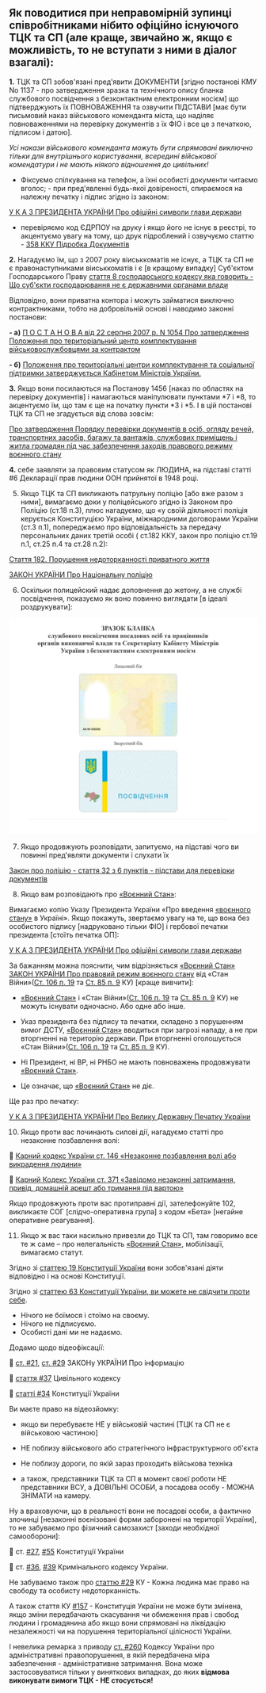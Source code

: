 ## Як поводитися при неправомірній зупинці співробітниками нібито офіційно існуючого ТЦК та СП (але краще, звичайно ж, якщо є можливість, то не вступати з ними в діалог взагалі):

**1.** ТЦК та СП зобов'язані пред'явити ДОКУМЕНТИ [згідно постанові КМУ No 1137 - про затвердження зразка та технічного опису бланка службового посвідчення з безконтактним електронним носієм] що підтверджують їх ПОВНОВАЖЕННЯ та озвучити ПІДСТАВИ [має бути письмовий наказ військового коменданта міста, що наділяє повноваженнями на перевірку документів з їх ФІО і все це з печаткою, підписом і датою].

_Усі накази військового коменданта можуть бути спрямовані виключно тільки для внутрішнього користування, всередині військової комендатури і не мають ніякого відношення до цивільних!_

- Фіксуємо спілкування на телефон, а їхні особисті документи читаємо вголос; - при пред'явленні будь-якої довіреності, спираємося на належну печатку і підпис згідно із законом:

[У К А З ПРЕЗИДЕНТА УКРАЇНИ Про офіційні символи глави держави ](https://zakon.rada.gov.ua/laws/show/1507/99)

- перевіряємо код ЄДРПОУ на друку і якщо його не існує в реєстрі, то акцентуємо увагу на тому, що друк підроблений і озвучуємо статтю - [358 ККУ Підробка Документів](https://zakon.rada.gov.ua/laws/show/2341-14#n2469)

**2.** Нагадуємо їм, що з 2007 року віиськкоматів не існує, а ТЦК та СП не є правонаступниками віиськкоматів і є [в кращому випадку] Суб'єктом Господарського Праву [стаття 8 господарського кодексу яка говорить - Що суб'єкти господарювання не є державними органами влади](https://zakon.rada.gov.ua/laws/show/436-15#n48)

Відповідно, вони приватна контора і можуть займатися виключно контрактниками, тобто на добровільній основі і наводимо законні постанови:

**- а)** [П О С Т А Н О В А від 22 серпня 2007 р. N 1054 Про затвердження Положення про територіальний центр комплектування військовослужбовцями за контрактом](https://zakon.rada.gov.ua/laws/show/1054-2007-%D0%BF#Text)

**- б)** [Положення про територіальні центри комплектування та соціальної підтримки затверджується Кабінетом Міністрів України.](https://zakon.rada.gov.ua/laws/show/2232-12#n30)

**3.** Якщо вони посилаються на Постанову 1456 [наказ по областях на перевірку документів] і намагаються маніпулювати пунктами *7 і *8, то акцентуємо їм, що там є ще на початку пункти *3 і *5. І в цій постанові ТЦК та СП не згадується від слова зовсім:

[Про затвердження Порядку перевірки документів в осіб, огляду речей, транспортних засобів, багажу та вантажів, службових приміщень і житла громадян під час забезпечення заходів правового режиму воєнного стану](https://zakon.rada.gov.ua/laws/show/1456-2021-%D0%BF#Text)

**4.** себе заявляти за правовим статусом як ЛЮДИНА, на підставі статті #6 Декларації прав людини ООН прийнятої в 1948 році.

5. Якщо ТЦК та СП викликають патрульну поліцію [або вже разом з ними], вимагаємо доки у поліцейського згідно із Законом про Поліцію (ст.18 п.3), плюс нагадуємо, що «у своїй діяльності поліція керується Конституцією України, міжнародними договорами України (ст.3 п.1), попереджаємо про відповідальність за передачу персональних даних третій особі ( ст.182 ККУ, закон про поліцію ст.19 п.1, ст.25 п.4 та ст.28 п.2):

[Стаття 182. Порушення недоторканності приватного життя](https://zakon.rada.gov.ua/laws/show/2341-14#n1197)

[ЗАКОН УКРАЇНИ Про Національну поліцію](https://zakon.rada.gov.ua/laws/show/580-19#Text)

6. Оскільки полицейский надає доповнення до жетону, а не службі посвідчення, показуємо як воно повинно виглядати [в ідеалі роздрукувати]:

[![alt text](../files/images/zrazok-blanka-sluzhbovogo-posvidchennya.jpg)](https://zakon.rada.gov.ua/laws/show/1137-2018-%D0%BF#n15 "ЗРАЗОК БЛАНКА службового посвідчення посадових осіб та працівників органів виконавчої влади та Секретаріату Кабінету Міністрів України з безконтактним електронним носієм")

7. Якщо продовжують розповідати, запитуємо, на підставі чого ви повинні пред'являти документи і слухати їх

[Закон про поліцію - стаття 32 з 6 пунктів - підстави для перевірки документів](https://zakon.rada.gov.ua/laws/show/580-19#n258)

8. Якщо вам розповідають про [«Воєнний Стан»](https://zakon.rada.gov.ua/laws/show/389-19#n5):

Вимагаємо копію Указу Президента України «Про введення [«воєнного стану»](https://zakon.rada.gov.ua/laws/show/389-19#n5) в Україні». Якщо покажуть, звертаємо увагу на те, що вона без особистого підпису [надруковано тільки ФІО] і гербової печатки президента [стоїть печатка ОП]:

[У К А З ПРЕЗИДЕНТА УКРАЇНИ Про офіційні символи глави держави](https://zakon.rada.gov.ua/laws/show/1507/99#o1)

За бажанням можна пояснити, чим відрізняється [«Воєнний Стан»](https://zakon.rada.gov.ua/laws/show/389-19#n5) [ЗАКОН УКРАЇНИ Про правовий режим воєнного стану](https://zakon.rada.gov.ua/laws/show/389-19#n3) від «Стан Війни»([Ст. 106 п. 19](https://www.president.gov.ua/ua/documents/constitution/konstituciya-ukrayini-rozdil-v#:~:text=%D0%BF%D0%BE%D0%B4%D0%B0%D0%BD%D0%BD%D1%8F%20%D0%BF%D1%80%D0%BE%20%D0%BE%D0%B3%D0%BE%D0%BB%D0%BE%D1%88%D0%B5%D0%BD%D0%BD%D1%8F-,%D1%81%D1%82%D0%B0%D0%BD%D1%83%20%D0%B2%D1%96%D0%B9%D0%BD%D0%B8,-%D1%82%D0%B0%20%D1%83%20%D1%80%D0%B0%D0%B7%D1%96) та [Ст. 85 п. 9](https://www.president.gov.ua/ua/documents/constitution/konstituciya-ukrayini-rozdil-iv#:~:text=%D0%BF%D0%BE%D0%B4%D0%B0%D0%BD%D0%BD%D1%8F%D0%BC%20%D0%9F%D1%80%D0%B5%D0%B7%D0%B8%D0%B4%D0%B5%D0%BD%D1%82%D0%B0%20%D0%A3%D0%BA%D1%80%D0%B0%D1%97%D0%BD%D0%B8-,%D1%81%D1%82%D0%B0%D0%BD%D1%83%20%D0%B2%D1%96%D0%B9%D0%BD%D0%B8,-%D1%96%20%D1%83%D0%BA%D0%BB%D0%B0%D0%B4%D0%B5%D0%BD%D0%BD%D1%8F%20%D0%BC%D0%B8%D1%80%D1%83)
КУ) [краще вивчити]:

- [«Воєнний Стан»](https://zakon.rada.gov.ua/laws/show/389-19#n5) і «Стан Війни»([Ст. 106 п. 19](https://www.president.gov.ua/ua/documents/constitution/konstituciya-ukrayini-rozdil-v#:~:text=%D0%BF%D0%BE%D0%B4%D0%B0%D0%BD%D0%BD%D1%8F%20%D0%BF%D1%80%D0%BE%20%D0%BE%D0%B3%D0%BE%D0%BB%D0%BE%D1%88%D0%B5%D0%BD%D0%BD%D1%8F-,%D1%81%D1%82%D0%B0%D0%BD%D1%83%20%D0%B2%D1%96%D0%B9%D0%BD%D0%B8,-%D1%82%D0%B0%20%D1%83%20%D1%80%D0%B0%D0%B7%D1%96) та [Ст. 85 п. 9](https://www.president.gov.ua/ua/documents/constitution/konstituciya-ukrayini-rozdil-iv#:~:text=%D0%BF%D0%BE%D0%B4%D0%B0%D0%BD%D0%BD%D1%8F%D0%BC%20%D0%9F%D1%80%D0%B5%D0%B7%D0%B8%D0%B4%D0%B5%D0%BD%D1%82%D0%B0%20%D0%A3%D0%BA%D1%80%D0%B0%D1%97%D0%BD%D0%B8-,%D1%81%D1%82%D0%B0%D0%BD%D1%83%20%D0%B2%D1%96%D0%B9%D0%BD%D0%B8,-%D1%96%20%D1%83%D0%BA%D0%BB%D0%B0%D0%B4%D0%B5%D0%BD%D0%BD%D1%8F%20%D0%BC%D0%B8%D1%80%D1%83)
  КУ) не можуть існувати одночасно. Або одне або інше.

- Указ президента без підпису та печатки, складено з порушенням вимог ДСТУ, [«Воєнний Стан»](https://zakon.rada.gov.ua/laws/show/389-19#n5) вводиться при загрозі нападу, а не при вторгненні на територію держави. При вторгненні оголошується «Стан Війни»([Ст. 106 п. 19](https://www.president.gov.ua/ua/documents/constitution/konstituciya-ukrayini-rozdil-v#:~:text=%D0%BF%D0%BE%D0%B4%D0%B0%D0%BD%D0%BD%D1%8F%20%D0%BF%D1%80%D0%BE%20%D0%BE%D0%B3%D0%BE%D0%BB%D0%BE%D1%88%D0%B5%D0%BD%D0%BD%D1%8F-,%D1%81%D1%82%D0%B0%D0%BD%D1%83%20%D0%B2%D1%96%D0%B9%D0%BD%D0%B8,-%D1%82%D0%B0%20%D1%83%20%D1%80%D0%B0%D0%B7%D1%96) та [Ст. 85 п. 9](https://www.president.gov.ua/ua/documents/constitution/konstituciya-ukrayini-rozdil-iv#:~:text=%D0%BF%D0%BE%D0%B4%D0%B0%D0%BD%D0%BD%D1%8F%D0%BC%20%D0%9F%D1%80%D0%B5%D0%B7%D0%B8%D0%B4%D0%B5%D0%BD%D1%82%D0%B0%20%D0%A3%D0%BA%D1%80%D0%B0%D1%97%D0%BD%D0%B8-,%D1%81%D1%82%D0%B0%D0%BD%D1%83%20%D0%B2%D1%96%D0%B9%D0%BD%D0%B8,-%D1%96%20%D1%83%D0%BA%D0%BB%D0%B0%D0%B4%D0%B5%D0%BD%D0%BD%D1%8F%20%D0%BC%D0%B8%D1%80%D1%83)
  КУ).

- Ні Президент, ні ВР, ні РНБО не мають повноважень продовжувати [«Воєнний Стан»](https://zakon.rada.gov.ua/laws/show/389-19#n5).

- Це означає, що [«Воєнний Стан»](https://zakon.rada.gov.ua/laws/show/389-19#n5) не діє.

Ще раз про печатку:

[У К А З ПРЕЗИДЕНТА УКРАЇНИ Про Велику Державну Печатку України](https://zakon.rada.gov.ua/laws/show/1230/96#Text)

10. Якщо проти вас починають силові дії, нагадуємо статті про незаконне позбавлення волі:

📌 [Карний кодекс України ст. 146 «Незаконне позбавлення волі або викрадення людини»](https://zakon.rada.gov.ua/laws/show/2001-05#o958)

📌 [Карний Кодекс України ст. 371 «Завідомо незаконні затримання, привід, домашній арешт або тримання під вартою»](https://zakon.rada.gov.ua/laws/show/2341-14#n2656)

Якщо продовжують проти вас протиправні дії, зателефонуйте 102, викликаєте СОГ [слідчо-оперативна група] з кодом «Бета» [негайне оперативне реагування].

11. Якщо ж вас таки насильно привезли до ТЦК та СП, там говоримо все те ж саме – про нелегальність [«Воєнний Стан»](https://zakon.rada.gov.ua/laws/show/389-19#n5), мобілізації, вимагаємо статут.

Згідно зі [статтею 19 Конституції України](https://www.president.gov.ua/ua/documents/constitution/konstituciya-ukrayini-rozdil-i#:~:text=%D0%A1%D1%82%D0%B0%D1%82%D1%82%D1%8F%2019.,%D0%B7%D0%B0%D0%BA%D0%BE%D0%BD%D0%B0%D0%BC%D0%B8%20%D0%A3%D0%BA%D1%80%D0%B0%D1%97%D0%BD%D0%B8.) вони зобов'язані діяти відповідно і на основі Конституції.

Згідно зі [статтею 63 Конституції України, ви можете не свідчити проти себе](https://www.president.gov.ua/ua/documents/constitution/konstituciya-ukrayini-rozdil-ii#:~:text=%D0%A1%D1%82%D0%B0%D1%82%D1%82%D1%8F%2063.,%D0%B2%D0%B8%D1%80%D0%BE%D0%BA%D0%BE%D0%BC%20%D1%81%D1%83%D0%B4%D1%83.).

- Нічого не боїмося і стоїмо на своєму.
- Нічого не підписуємо.
- Особисті дані ми не надаємо.

Додамо щодо відеофіксації:

📌 [ст. #21](https://zakon.rada.gov.ua/laws/show/2657-12#n128), [ст. #29](https://zakon.rada.gov.ua/laws/show/2657-12#n186) ЗАКОНу УКРАЇНИ Про інформацію

📌 [стаття #37](https://zakon.rada.gov.ua/laws/show/435-15#n231) Цивільного кодексу

📌 [статті #34](https://www.president.gov.ua/ua/documents/constitution/konstituciya-ukrayini-rozdil-ii#:~:text=%D0%A1%D1%82%D0%B0%D1%82%D1%82%D1%8F%2034.,%D0%BD%D0%B5%D1%83%D0%BF%D0%B5%D1%80%D0%B5%D0%B4%D0%B6%D0%B5%D0%BD%D0%BE%D1%81%D1%82%D1%96%20%D0%BF%D1%80%D0%B0%D0%B2%D0%BE%D1%81%D1%83%D0%B4%D0%B4%D1%8F.) Конституції України

Ви маєте право на відеозйомку:

- якщо ви перебуваєте НЕ у військовій частині [ТЦК та СП не є військовою частиною]

- НЕ поблизу військового або стратегічного інфраструктурного об'єкта

- Не поблизу дороги, по якій зараз проходить військова техніка

- а також, представники ТЦК та СП в момент своєї роботи НЕ представники ВСУ, а ДОВІЛЬНІ ОСОБИ, а посадова особу - МОЖНА ЗНІМАТИ на камеру.

Ну а враховуючи, що в реальності вони не посадові особи, а фактично злочинці [незаконні воєнізовані форми заборонені на території України], то не забуваємо про фізичний самозахист [заходи необхідної самооборони]:

📌 ст. [#27](https://www.president.gov.ua/ua/documents/constitution/konstituciya-ukrayini-rozdil-i#:~:text=%D0%A1%D1%82%D0%B0%D1%82%D1%82%D1%8F%2027.,%D0%BF%D1%80%D0%BE%D1%82%D0%B8%D0%BF%D1%80%D0%B0%D0%B2%D0%BD%D0%B8%D1%85%20%D0%BF%D0%BE%D1%81%D1%8F%D0%B3%D0%B0%D0%BD%D1%8C.), [#55](https://www.president.gov.ua/ua/documents/constitution/konstituciya-ukrayini-rozdil-ii#:~:text=%D0%A1%D1%82%D0%B0%D1%82%D1%82%D1%8F%2055.,%D0%BF%D1%80%D0%BE%D1%82%D0%B8%D0%BF%D1%80%D0%B0%D0%B2%D0%BD%D0%B8%D1%85%20%D0%BF%D0%BE%D1%81%D1%8F%D0%B3%D0%B0%D0%BD%D1%8C.) Конституції України

📌 ст. [#36](https://zakon.rada.gov.ua/laws/show/2341-14#n158), [#39](https://zakon.rada.gov.ua/laws/show/2341-14#n172) Кримінального кодексу України.

Не забуваємо також про [статтю #29](https://www.president.gov.ua/ua/documents/constitution/konstituciya-ukrayini-rozdil-ii#:~:text=%D0%A1%D1%82%D0%B0%D1%82%D1%82%D1%8F%2029.,%D0%BD%D0%B5%D0%B4%D0%BE%D1%82%D0%BE%D1%80%D0%BA%D0%B0%D0%BD%D0%BD%D1%96%D1%81%D1%82%D1%8C.) КУ - Кожна людина має право на свободу та особисту недоторканність.

А також стаття КУ [#157](https://www.president.gov.ua/ua/documents/constitution/konstituciya-ukrayini-rozdil-xiii#:~:text=%D0%A1%D1%82%D0%B0%D1%82%D1%82%D1%8F%20157.,%D0%BD%D0%B0%D0%B4%D0%B7%D0%B2%D0%B8%D1%87%D0%B0%D0%B9%D0%BD%D0%BE%D0%B3%D0%BE%20%D1%81%D1%82%D0%B0%D0%BD%D1%83.) - Конституція України не може бути змінена, якщо зміни передбачають скасування чи обмеження прав і свобод людини і громадянина або якщо вони спрямовані на ліквідацію незалежності чи на порушення територіальної цілісності України.

І невелика ремарка з приводу [ст. #260](https://zakon.rada.gov.ua/laws/show/80732-10#n534) Кодексу України про адміністративні правопорушення, в якій передбачена міра забезпечення - адміністративне затримання. Вона може застосовуватися тільки у виняткових випадках, до яких **відмова виконувати вимоги ТЦК - НЕ стосується!**

